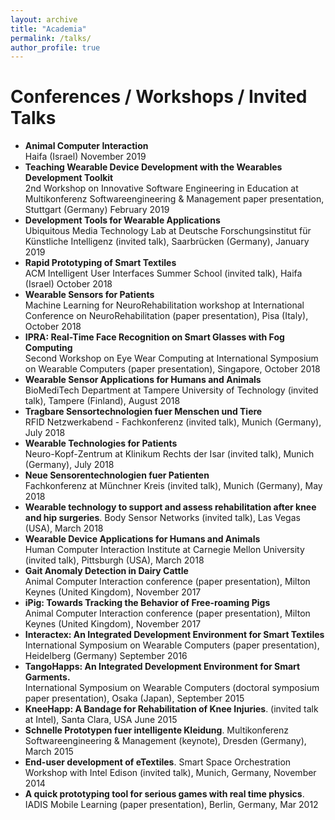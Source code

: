 ```yaml
---
layout: archive
title: "Academia"
permalink: /talks/
author_profile: true
---
```


# Conferences / Workshops / Invited Talks

* **Animal Computer Interaction** <br> Haifa (Israel) November 2019
* **Teaching Wearable Device Development with the Wearables Development Toolkit** <br> 2nd Workshop on Innovative Software Engineering in Education at Multikonferenz Softwareengineering & Management paper presentation, Stuttgart (Germany) February 2019
* **Development Tools for Wearable Applications** <br> Ubiquitous Media Technology Lab at Deutsche Forschungsinstitut für Künstliche Intelligenz (invited talk), Saarbrücken (Germany), January 2019
* **Rapid Prototyping of Smart Textiles** <br> ACM Intelligent User Interfaces Summer School (invited talk), Haifa (Israel) October 2018
* **Wearable Sensors for Patients** <br> Machine Learning for NeuroRehabilitation workshop at International Conference on NeuroRehabilitation (paper presentation), Pisa (Italy), October 2018
* **IPRA: Real-Time Face Recognition on Smart Glasses with Fog Computing** <br> Second Workshop on Eye Wear Computing at International Symposium on Wearable Computers (paper presentation), Singapore, October 2018
* **Wearable Sensor Applications for Humans and Animals** <br> BioMediTech Department at Tampere University of Technology (invited talk), Tampere (Finland), August 2018
* **Tragbare Sensortechnologien fuer Menschen und Tiere** <br> RFID Netzwerkabend - Fachkonferenz (invited talk), Munich (Germany), July 2018
* **Wearable Technologies for Patients** <br> Neuro-Kopf-Zentrum at Klinikum Rechts der Isar (invited talk), Munich (Germany), July 2018
* **Neue Sensorentechnologien fuer Patienten** <br> Fachkonferenz at Münchner Kreis (invited talk), Munich (Germany), May 2018
* **Wearable technology to support and assess rehabilitation after knee and hip surgeries**. Body Sensor Networks (invited talk), Las Vegas (USA), March 2018
* **Wearable Device Applications for Humans and Animals** <br> Human Computer Interaction Institute at Carnegie Mellon University (invited talk), Pittsburgh (USA), March 2018
* **Gait Anomaly Detection in Dairy Cattle** <br> Animal Computer Interaction conference (paper presentation), Milton Keynes (United Kingdom), November 2017
* **iPig: Towards Tracking the Behavior of Free-roaming Pigs** <br> Animal Computer Interaction conference (paper presentation), Milton Keynes (United Kingdom), November 2017
* **Interactex: An Integrated Development Environment for Smart Textiles** <br> International Symposium on Wearable Computers (paper presentation), Heidelberg (Germany) September 2016
* **TangoHapps: An Integrated Development Environment for Smart Garments.** <br> International Symposium on Wearable Computers (doctoral symposium paper presentation), Osaka (Japan), September 2015
* **KneeHapp: A Bandage for Rehabilitation of Knee Injuries**. (invited talk at Intel), Santa Clara, USA June 2015
* **Schnelle Prototypen fuer intelligente Kleidung**. Multikonferenz Softwareengineering & Management (keynote), Dresden (Germany), March 2015
* **End-user development of eTextiles**. Smart Space Orchestration Workshop with Intel Edison (invited talk), Munich, Germany, November 2014
* **A quick prototyping tool for serious games with real time physics**. IADIS Mobile Learning (paper presentation), Berlin, Germany, Mar 2012

